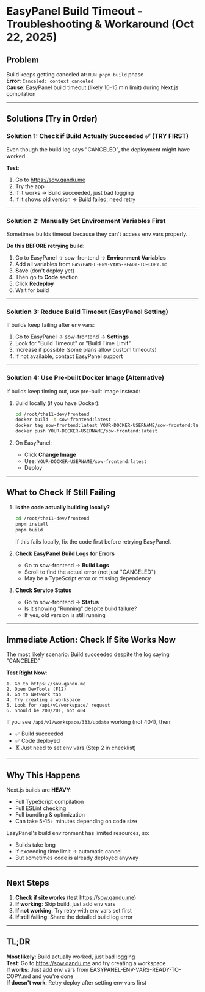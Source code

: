 # EasyPanel Build Timeout - Troubleshooting & Workaround (Oct 22, 2025)

## Problem

Build keeps getting canceled at: `RUN pnpm build` phase  
**Error**: `Canceled: context canceled`  
**Cause**: EasyPanel build timeout (likely 10-15 min limit) during Next.js compilation

---

## Solutions (Try in Order)

### Solution 1: Check if Build Actually Succeeded ✅ (TRY FIRST)

Even though the build log says "CANCELED", the deployment might have worked.

**Test**:
1. Go to https://sow.qandu.me
2. Try the app
3. If it works → Build succeeded, just bad logging
4. If it shows old version → Build failed, need retry

---

### Solution 2: Manually Set Environment Variables First

Sometimes builds timeout because they can't access env vars properly.

**Do this BEFORE retrying build**:

1. Go to EasyPanel → sow-frontend → **Environment Variables**
2. Add all variables from `EASYPANEL-ENV-VARS-READY-TO-COPY.md`
3. **Save** (don't deploy yet)
4. Then go to **Code** section
5. Click **Redeploy** 
6. Wait for build

---

### Solution 3: Reduce Build Timeout (EasyPanel Setting)

If builds keep failing after env vars:

1. Go to EasyPanel → sow-frontend → **Settings**
2. Look for "Build Timeout" or "Build Time Limit"
3. Increase if possible (some plans allow custom timeouts)
4. If not available, contact EasyPanel support

---

### Solution 4: Use Pre-built Docker Image (Alternative)

If builds keep timing out, use pre-built image instead:

1. Build locally (if you have Docker):
   ```bash
   cd /root/the11-dev/frontend
   docker build -t sow-frontend:latest .
   docker tag sow-frontend:latest YOUR-DOCKER-USERNAME/sow-frontend:latest
   docker push YOUR-DOCKER-USERNAME/sow-frontend:latest
   ```

2. On EasyPanel:
   - Click **Change Image**
   - Use: `YOUR-DOCKER-USERNAME/sow-frontend:latest`
   - Deploy

---

## What to Check If Still Failing

1. **Is the code actually building locally?**
   ```bash
   cd /root/the11-dev/frontend
   pnpm install
   pnpm build
   ```
   If this fails locally, fix the code first before retrying EasyPanel.

2. **Check EasyPanel Build Logs for Errors**
   - Go to sow-frontend → **Build Logs**
   - Scroll to find the actual error (not just "CANCELED")
   - May be a TypeScript error or missing dependency

3. **Check Service Status**
   - Go to sow-frontend → **Status**
   - Is it showing "Running" despite build failure?
   - If yes, old version is still running

---

## Immediate Action: Check If Site Works Now

The most likely scenario: Build succeeded despite the log saying "CANCELED"

**Test Right Now**:
```
1. Go to https://sow.qandu.me
2. Open DevTools (F12)
3. Go to Network tab
4. Try creating a workspace
5. Look for /api/v1/workspace/ request
6. Should be 200/201, not 404
```

If you see `/api/v1/workspace/333/update` working (not 404), then:
- ✅ Build succeeded
- ✅ Code deployed
- ⏳ Just need to set env vars (Step 2 in checklist)

---

## Why This Happens

Next.js builds are **HEAVY**:
- Full TypeScript compilation
- Full ESLint checking
- Full bundling & optimization
- Can take 5-15+ minutes depending on code size

EasyPanel's build environment has limited resources, so:
- Builds take long
- If exceeding time limit → automatic cancel
- But sometimes code is already deployed anyway

---

## Next Steps

1. **Check if site works** (test https://sow.qandu.me)
2. **If working**: Skip build, just add env vars
3. **If not working**: Try retry with env vars set first
4. **If still failing**: Share the detailed build log error

---

## TL;DR

**Most likely**: Build actually worked, just bad logging  
**Test**: Go to https://sow.qandu.me and try creating a workspace  
**If works**: Just add env vars from EASYPANEL-ENV-VARS-READY-TO-COPY.md and you're done  
**If doesn't work**: Retry deploy after setting env vars first

